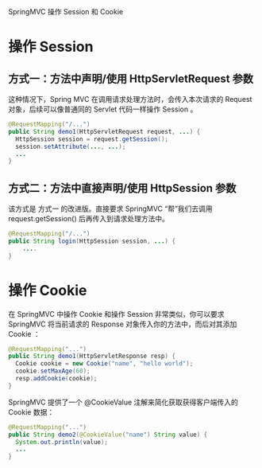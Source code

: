 <span class="title">SpringMVC 操作 Session 和 Cookie</span>

# 操作 Session

## 方式一：方法中声明/使用 HttpServletRequest 参数

这种情况下，Spring MVC 在调用请求处理方法时，会传入本次请求的 Request 对象，后续可以像普通同的 Servlet 代码一样操作 Session 。

```java
@RequestMapping("/...")
public String demo1(HttpServletRequest request, ...) {
  HttpSession session = request.getSession();
  session.setAttribute(..., ...);
  ...
}
```

## 方式二：方法中直接声明/使用  HttpSession 参数

该方式是 方式一 的改进版。直接要求 SpringMVC “帮”我们去调用 request.getSession() 后再传入到请求处理方法中。

```java
@RequestMapping("/...")
public String login(HttpSession session, ...) {
    ....
}
```


# 操作 Cookie

在 SpringMVC 中操作 Cookie 和操作 Session 非常类似，你可以要求 SpringMVC 将当前请求的 Response 对象传入你的方法中，而后对其添加 Cookie ：

```java
@RequestMapping("...")
public String demo1(HttpServletResponse resp) {
  Cookie cookie = new Cookie("name", "hello world");
  cookie.setMaxAge(60);
  resp.addCookie(cookie);
}
```

SpringMVC 提供了一个 @CookieValue 注解来简化获取获得客户端传入的 Cookie 数据：

```java
@RequestMapping("...")
public String demo2(@CookieValue("name") String value) {
  System.out.println(value);
  ...
}
```
